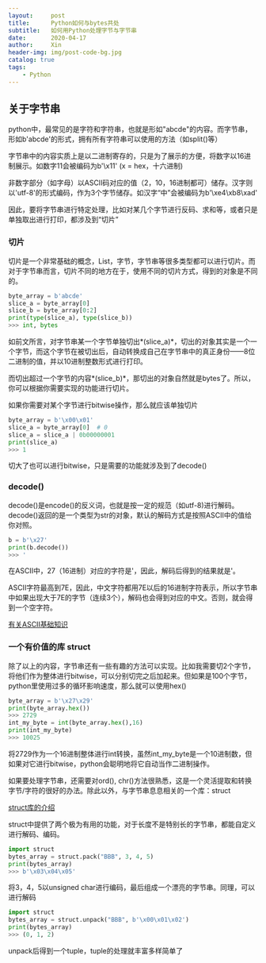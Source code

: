 ```yaml
---
layout:     post   				    
title:      Python如何与bytes共处 				
subtitle:   如何用Python处理字节与字节串 
date:       2020-04-17 				
author:     Xin 						
header-img: img/post-code-bg.jpg 	
catalog: true 						
tags:								
    - Python
---
```


## 关于字节串


python中，最常见的是字符和字符串，也就是形如"abcde"的内容。而字节串，形如b'abcde'的形式，拥有所有字符串可以使用的方法（如split()等）

字节串中的内容实质上是以二进制寄存的，只是为了展示的方便，将数字以16进制展示。如数字11会被编码为b'\x11' (x = hex，十六进制)

非数字部分（如字母）以ASCII码对应的值（2，10，16进制都可）储存。汉字则以'utf-8'的形式编码，作为3个字节储存。如汉字“中”会被编码为b'\xe4\xb8\xad'

因此，要将字节串进行特定处理，比如对某几个字节进行反码、求和等，或者只是单独取出进行打印，都涉及到“切片”

### 切片

切片是一个非常基础的概念，List，字节，字节串等很多类型都可以进行切片。而对于字节串而言，切片不同的地方在于，使用不同的切片方式，得到的对象是不同的。

```python
byte_array = b'abcde'
slice_a = byte_array[0]
slice_b = byte_array[0:2]
print(type(slice_a), type(slice_b))
>>> int, bytes
```

如前文所言，对字节串某一个字节单独切出*(slice_a)*，切出的对象其实是一个一个字节，而这个字节在被切出后，自动转换成自己在字节串中的真正身份——8位二进制的值，并以10进制整数形式进行打印。

而切出超过一个字节的内容*(slice_b)*，那切出的对象自然就是bytes了。所以，你可以根据你需要实现的功能进行切片。

如果你需要对某个字节进行bitwise操作，那么就应该单独切片

```python
byte_array = b'\x00\x01'
slice_a = byte_array[0]  # 0
slice_a = slice_a | 0b00000001
print(slice_a)
>>> 1
```

切大了也可以进行bitwise，只是需要的功能就涉及到了decode()

### decode()

decode()是encode()的反义词，也就是按一定的规范（如utf-8)进行解码。decode()返回的是一个类型为str的对象，默认的解码方式是按照ASCII中的值给你对照。

```python
b = b'\x27'
print(b.decode())
>>> '
```

在ASCII中，27（16进制）对应的字符是'，因此，解码后得到的结果就是'。

ASCII字符最高到7E，因此，中文字符都用7E以后的16进制字符表示，所以字节串中如果出现大于7E的字节（连续3个），解码也会得到对应的中文。否则，就会得到一个空字符。

[有关ASCII基础知识](https://zh.wikipedia.org/wiki/ASCII)

### 一个有价值的库 struct

除了以上的内容，字节串还有一些有趣的方法可以实现。比如我需要切2个字节，将他们作为整体进行bitwise，可以分别切完之后加起来。但如果是100个字节，python里使用过多的循环影响速度，那么就可以使用hex()

```python
byte_array = b'\x27\x29'
print(byte_array.hex())
>>> 2729
int_my_byte = int(byte_array.hex(),16)
print(int_my_byte)
>>> 10025
```

将2729作为一个16进制整体进行int转换，虽然int_my_byte是一个10进制数，但如果对它进行bitwise，python会聪明地将它自动当作二进制操作。

如果要处理字节串，还需要对ord(), chr()方法很熟悉，这是一个灵活提取和转换字节/字符的很好的办法。除此以外，与字节串息息相关的一个库：struct

[struct库的介绍](https://docs.python.org/2/library/struct.html)

struct中提供了两个极为有用的功能，对于长度不是特别长的字节串，都能自定义进行解码、编码。

```python
import struct
bytes_array = struct.pack("BBB", 3, 4, 5)
print(bytes_array)
>>> b'\x03\x04\x05'

```

将3，4，5以unsigned char进行编码，最后组成一个漂亮的字节串。同理，可以进行解码

```python
import struct
bytes_array = struct.unpack("BBB", b'\x00\x01\x02')
print(bytes_array)
>>> (0, 1, 2)
```

unpack后得到一个tuple，tuple的处理就丰富多样简单了